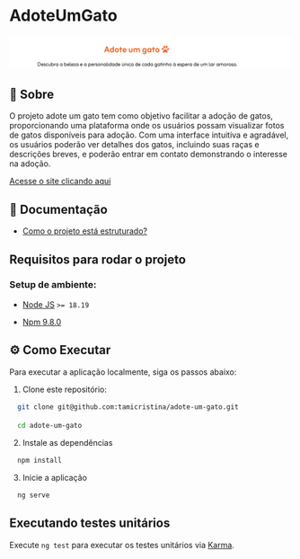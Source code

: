 # AdoteUmGato

![Adote um gato](./src/assets/images/logo.png)

## 📖 Sobre

O projeto adote um gato tem como objetivo facilitar a adoção de gatos, proporcionando uma plataforma onde os usuários possam visualizar fotos de gatos disponíveis para adoção. Com uma interface intuitiva e agradável, os usuários poderão ver detalhes dos gatos, incluindo suas raças e descrições breves, e poderão entrar em contato demonstrando o interesse na adoção.

[Acesse o site clicando aqui](https://adote-um-gato.netlify.app/)

## 📝 Documentação

- [Como o projeto está estruturado?](./STRUCTURE.md)

## Requisitos para rodar o projeto

### Setup de ambiente:

- [Node JS](https://nodejs.org/pt) `>= 18.19`

- [Npm 9.8.0](https://docs.npmjs.com/)

## ⚙️ Como Executar

Para executar a aplicação localmente, siga os passos abaixo:

1. Clone este repositório:

```bash
  git clone git@github.com:tamicristina/adote-um-gato.git

  cd adote-um-gato

```

2. Instale as dependências

```bash
  npm install
```

3. Inicie a aplicação

```bash
  ng serve
```

## Executando testes unitários

Execute `ng test` para executar os testes unitários via [Karma](https://karma-runner.github.io).
